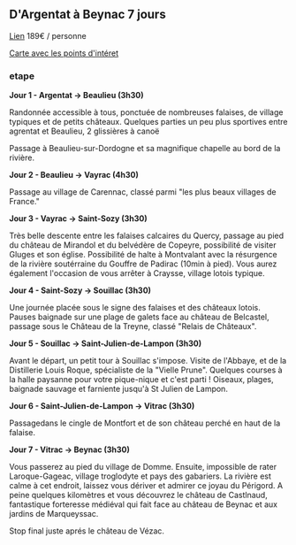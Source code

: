 ## D'Argentat à Beynac 7 jours
[Lien](https://rando-canoe-france.com/randonnee/argentat-beynac-total)
189€ / personne

[Carte avec les points d'intéret](https://umap.openstreetmap.fr/fr/map/anonymous-edit/1208968:iy69POfvHzGCUTynAqLSHYIc-fXBNFrlX1O-wbNIzXI)


### etape

**Jour 1 - Argentat -> Beaulieu (3h30)**

Randonnée accessible à tous, ponctuée de nombreuses falaises, de village typiques et de petits châteaux. Quelques parties un peu plus sportives entre agrentat et Beaulieu, 2 glissières à canoë

Passage à Beaulieu-sur-Dordogne et sa magnifique chapelle au bord de la rivière.

**Jour 2 - Beaulieu -> Vayrac (4h30)**

Passage au village de Carennac, classé parmi "les plus beaux villages de France."

**Jour 3 - Vayrac -> Saint-Sozy (3h30)**

Très belle descente entre les falaises calcaires du Quercy, passage au pied du château de Mirandol et du belvédère de Copeyre, possibilité de visiter Gluges et son église. Possibilité de halte à Montvalant avec la résurgence de la rivière soutérraine du Gouffre de Padirac (10min à pied). Vous aurez également l'occasion de vous arrêter à Craysse, village lotois typique.

**Jour 4 - Saint-Sozy -> Souillac (3h30)**

Une journée placée sous le signe des falaises et des châteaux lotois. Pauses baignade sur une plage de galets face au château de Belcastel, passage sous le Château de la Treyne, classé "Relais de Châteaux".

**Jour 5 - Souillac -> Saint-Julien-de-Lampon (3h30)**

Avant le départ, un petit tour à Souillac s'impose. Visite de l'Abbaye, et de la Distillerie Louis Roque, spécialiste de la "Vielle Prune". Quelques courses à la halle paysanne pour votre pique-nique et c'est parti ! Oiseaux, plages, baignade sauvage et farniente jusqu'à St Julien de Lampon.

**Jour 6 - Saint-Julien-de-Lampon -> Vitrac (3h30)**

Passagedans le cingle de Montfort et de son château perché en haut de la falaise.

**Jour 7 - Vitrac -> Beynac (3h30)**

Vous passerez au pied du village de Domme. Ensuite, impossible de rater Laroque-Gageac, village troglodyte et pays des gabariers. La rivière est calme à cet endroit, laissez vous dériver et admirer ce joyau du Périgord. A peine quelques kilomètres et vous découvrez le château de Castlnaud, fantastique forteresse médiéval qui fait face au château de Beynac et aux jardins de Marqueyssac.

Stop final juste aprés le château de Vézac.